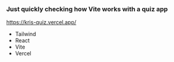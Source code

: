 ### Just quickly checking how Vite works with a quiz app
https://kris-quiz.vercel.app/

- Tailwind
- React
- Vite
- Vercel
